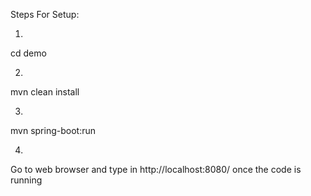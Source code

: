 
Steps For Setup:

1)
cd demo

2)
mvn clean install

3)
mvn spring-boot:run

4)
Go to web browser and type in http://localhost:8080/ once the code is running
